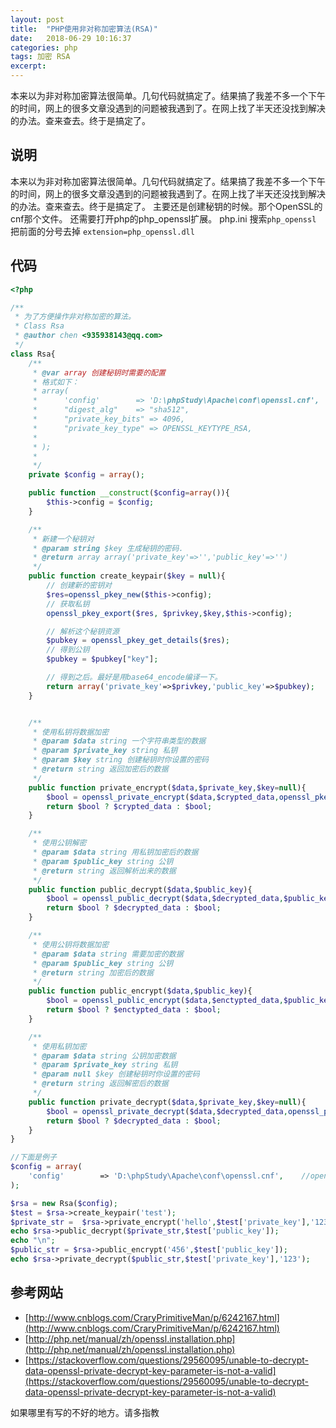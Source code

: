 ```yaml
---
layout: post
title:  "PHP使用非对称加密算法(RSA)"
date:   2018-06-29 10:16:37
categories: php
tags: 加密 RSA
excerpt: 
---
```


本来以为非对称加密算法很简单。几句代码就搞定了。结果搞了我差不多一个下午的时间，网上的很多文章没遇到的问题被我遇到了。在网上找了半天还没找到解决的办法。查来查去。终于是搞定了。




## 说明
本来以为非对称加密算法很简单。几句代码就搞定了。结果搞了我差不多一个下午的时间，网上的很多文章没遇到的问题被我遇到了。在网上找了半天还没找到解决的办法。查来查去。终于是搞定了。
主要还是创建秘钥的时候。那个OpenSSL的cnf那个文件。
还需要打开php的php_openssl扩展。
php.ini  搜索`php_openssl` 把前面的分号去掉
`extension=php_openssl.dll `

## 代码
```php
<?php

/**
 * 为了方便操作非对称加密的算法。
 * Class Rsa
 * @author chen <935938143@qq.com>
 */
class Rsa{
    /**
     * @var array 创建秘钥时需要的配置
     * 格式如下：
     * array(
     *      'config'        => 'D:\phpStudy\Apache\conf\openssl.cnf',    //openssl.cnf的路径。有些电脑不用配置。90%是用配置的
     *      "digest_alg"    => "sha512",
     *      "private_key_bits" => 4096,
     *      "private_key_type" => OPENSSL_KEYTYPE_RSA,
     *
     * );
     *
     */
    private $config = array();

    public function __construct($config=array()){
        $this->config = $config;
    }

    /**
     * 新建一个秘钥对
     * @param string $key 生成秘钥的密码.
     * @return array array('private_key'=>'','public_key'=>'')
     */
    public function create_keypair($key = null){
        // 创建新的密钥对
        $res=openssl_pkey_new($this->config);
        // 获取私钥
        openssl_pkey_export($res, $privkey,$key,$this->config);

        // 解析这个秘钥资源
        $pubkey = openssl_pkey_get_details($res);
        // 得到公钥
        $pubkey = $pubkey["key"];

        // 得到之后。最好是用base64_encode编译一下。
        return array('private_key'=>$privkey,'public_key'=>$pubkey);
    }


    /**
     * 使用私钥将数据加密
     * @param $data string 一个字符串类型的数据
     * @param $private_key string 私钥
     * @param $key string 创建秘钥时你设置的密码
     * @return string 返回加密后的数据
     */
    public function private_encrypt($data,$private_key,$key=null){
        $bool = openssl_private_encrypt($data,$crypted_data,openssl_pkey_get_private($private_key,$key));
        return $bool ? $crypted_data : $bool;
    }

    /**
     * 使用公钥解密
     * @param $data string 用私钥加密后的数据
     * @param $public_key string 公钥
     * @return string 返回解析出来的数据
     */
    public function public_decrypt($data,$public_key){
        $bool = openssl_public_decrypt($data,$decrypted_data,$public_key);
        return $bool ? $decrypted_data : $bool;
    }

    /**
     * 使用公钥将数据加密
     * @param $data string 需要加密的数据
     * @param $public_key string 公钥
     * @return string 加密后的数据
     */
    public function public_encrypt($data,$public_key){
        $bool = openssl_public_encrypt($data,$enctypted_data,$public_key);
        return $bool ? $enctypted_data : $bool;
    }

    /**
     * 使用私钥加密
     * @param $data string 公钥加密数据
     * @param $private_key string 私钥
     * @param null $key 创建秘钥时你设置的密码
     * @return string 返回解密后的数据
     */
    public function private_decrypt($data,$private_key,$key=null){
        $bool = openssl_private_decrypt($data,$decrypted_data,openssl_pkey_get_private($private_key,$key));
        return $bool ? $decrypted_data : $bool;
    }
}

//下面是例子
$config = array(
    'config'        => 'D:\phpStudy\Apache\conf\openssl.cnf',    //openssl.cnf的路径。有些电脑不用配置。90%是用配置的
);

$rsa = new Rsa($config);
$test = $rsa->create_keypair('test');
$private_str =  $rsa->private_encrypt('hello',$test['private_key'],'123');
echo $rsa->public_decrypt($private_str,$test['public_key']);
echo "\n";
$public_str = $rsa->public_encrypt('456',$test['public_key']);
echo $rsa->private_decrypt($public_str,$test['private_key'],'123');


```

## 参考网站

- [http://www.cnblogs.com/CraryPrimitiveMan/p/6242167.html](http://www.cnblogs.com/CraryPrimitiveMan/p/6242167.html)
- [http://php.net/manual/zh/openssl.installation.php](http://php.net/manual/zh/openssl.installation.php)
- [https://stackoverflow.com/questions/29560095/unable-to-decrypt-data-openssl-private-decrypt-key-parameter-is-not-a-valid](https://stackoverflow.com/questions/29560095/unable-to-decrypt-data-openssl-private-decrypt-key-parameter-is-not-a-valid)

如果哪里有写的不好的地方。请多指教
